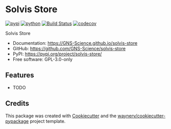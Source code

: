 # Solvis Store


[![pypi](https://img.shields.io/pypi/v/solvis-store.svg)](https://pypi.org/project/solvis-store/)
[![python](https://img.shields.io/pypi/pyversions/solvis-store.svg)](https://pypi.org/project/solvis-store/)
[![Build Status](https://github.com/GNS-Science/solvis-store/actions/workflows/dev.yml/badge.svg)](https://github.com/GNS-Science/solvis-store/actions/workflows/dev.yml)
[![codecov](https://codecov.io/gh/GNS-Science/solvis-store/branch/main/graphs/badge.svg)](https://codecov.io/github/GNS-Science/solvis-store)



Solvis Store


* Documentation: <https://GNS-Science.github.io/solvis-store>
* GitHub: <https://github.com/GNS-Science/solvis-store>
* PyPI: <https://pypi.org/project/solvis-store/>
* Free software: GPL-3.0-only


## Features

* TODO

## Credits

This package was created with [Cookiecutter](https://github.com/audreyr/cookiecutter) and the [waynerv/cookiecutter-pypackage](https://github.com/waynerv/cookiecutter-pypackage) project template.
